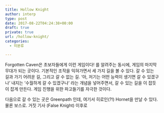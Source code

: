 ```yaml
---
title: Hollow Knight
author: interp
type: post
date: 2017-08-22T04:24:38+00:00
draft: true
private: true
url: /hollow-knight/
categories:
  - 미분류

---
```

Forgotten Caven은 초보자들에게 이런 게임이다! 를 알려주는 동시에, 게임의 마지막 무대가 되는 곳이다. 기본적인 조작을 익혀가면서 세 가지 길을 볼 수 있다. 갈 수 있는 길과 가기 어려운 길, 그리고 갈 수 없는 길. &#8216;아, 저기는 어떤 능력이 생기면 갈 수 있겠구나&#8217; 내지는 &#8216;수월하게 갈 수 있겠구나&#8217; 라는 개념을 넣어주면서, 갈 수 있는 길을 이 잡듯이 잡게 만든다. 게임 진행을 위한 파고들기를 자극한 것이다.

다음으로 갈 수 있는 곳은 Greenpath 인데, 여기서 히로인(?!) Hornet을 만날 수 있다. 물론 보스로. 거짓 기사 (False Knight) 이후로